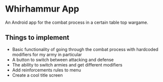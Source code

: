 # Whirhammur App

An Android app for the combat process in a certain table top wargame.

## Things to implement
- Basic functionality of going through the combat process with hardcoded modifiers for my army in particular
- A button to switch between attacking and defense
- The ability to switch armies and get different modifiers
- Add reinforcements rules to menu
- Create a cool title screen
